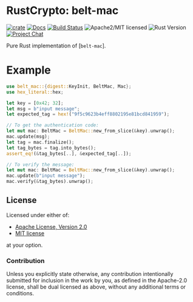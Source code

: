 # RustCrypto: belt-mac

[![crate][crate-image]][crate-link]
[![Docs][docs-image]][docs-link]
[![Build Status][build-image]][build-link]
![Apache2/MIT licensed][license-image]
![Rust Version][rustc-image]
[![Project Chat][chat-image]][chat-link]

Pure Rust implementation of [`belt-mac`].

# Example
```rust
use belt_mac::{digest::KeyInit, BeltMac, Mac};
use hex_literal::hex;

let key = [0x42; 32];
let msg = b"input message";
let expected_tag = hex!("9f5c9623b4eff8802195e81bcd841959");

// To get the authentication code:
let mut mac: BeltMac = BeltMac::new_from_slice(&key).unwrap();
mac.update(msg);
let tag = mac.finalize();
let tag_bytes = tag.into_bytes();
assert_eq!(&tag_bytes[..], &expected_tag[..]);

// To verify the message:
let mut mac: BeltMac = BeltMac::new_from_slice(&key).unwrap();
mac.update(b"input message");
mac.verify(&tag_bytes).unwrap();
```

## License

Licensed under either of:

 * [Apache License, Version 2.0](http://www.apache.org/licenses/LICENSE-2.0)
 * [MIT license](http://opensource.org/licenses/MIT)

at your option.

### Contribution

Unless you explicitly state otherwise, any contribution intentionally submitted
for inclusion in the work by you, as defined in the Apache-2.0 license, shall be
dual licensed as above, without any additional terms or conditions.

[//]: # (badges)

[crate-image]: https://img.shields.io/crates/v/belt-mac.svg?logo=rust
[crate-link]: https://crates.io/crates/belt-mac
[docs-image]: https://docs.rs/belt-mac/badge.svg
[docs-link]: https://docs.rs/belt-mac/
[license-image]: https://img.shields.io/badge/license-Apache2.0/MIT-blue.svg
[rustc-image]: https://img.shields.io/badge/rustc-1.85+-blue.svg
[chat-image]: https://img.shields.io/badge/zulip-join_chat-blue.svg
[chat-link]: https://rustcrypto.zulipchat.com/#narrow/stream/260044-MACs
[build-image]: https://github.com/RustCrypto/MACs/workflows/belt-mac/badge.svg?branch=master&event=push
[build-link]: https://github.com/RustCrypto/MACs/actions?query=workflow%3Abelt-mac

[//]: # (general links)

[belt-mac]: https://apmi.bsu.by/assets/files/std/belt-spec371.pdf
